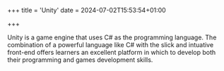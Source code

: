 +++
title = 'Unity'
date = 2024-07-02T15:53:54+01:00

+++

Unity is a game engine that uses C# as the programming language.  The combination of a powerful language like C# with the slick and intuative front-end offers learners an excellent platform in which to develop both their programming and games development skills.

